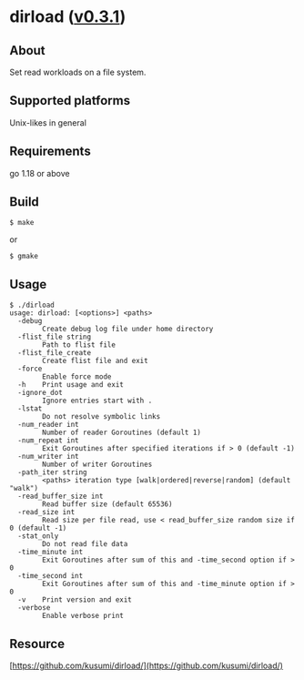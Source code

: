 dirload ([v0.3.1](https://github.com/kusumi/dirload/releases/tag/v0.3.1))
========

## About

Set read workloads on a file system.

## Supported platforms

Unix-likes in general

## Requirements

go 1.18 or above

## Build

    $ make

or

    $ gmake

## Usage

    $ ./dirload
    usage: dirload: [<options>] <paths>
      -debug
            Create debug log file under home directory
      -flist_file string
            Path to flist file
      -flist_file_create
            Create flist file and exit
      -force
            Enable force mode
      -h    Print usage and exit
      -ignore_dot
            Ignore entries start with .
      -lstat
            Do not resolve symbolic links
      -num_reader int
            Number of reader Goroutines (default 1)
      -num_repeat int
            Exit Goroutines after specified iterations if > 0 (default -1)
      -num_writer int
            Number of writer Goroutines
      -path_iter string
            <paths> iteration type [walk|ordered|reverse|random] (default "walk")
      -read_buffer_size int
            Read buffer size (default 65536)
      -read_size int
            Read size per file read, use < read_buffer_size random size if 0 (default -1)
      -stat_only
            Do not read file data
      -time_minute int
            Exit Goroutines after sum of this and -time_second option if > 0
      -time_second int
            Exit Goroutines after sum of this and -time_minute option if > 0
      -v    Print version and exit
      -verbose
            Enable verbose print

## Resource

[https://github.com/kusumi/dirload/](https://github.com/kusumi/dirload/)
